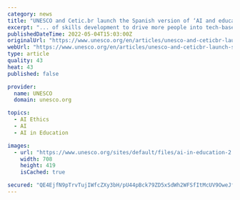 ```yaml
---
category: news
title: "UNESCO and Cetic.br launch the Spanish version of ‘AI and education: Guidance for policy-makers’"
excerpt: "... of skills development to drive more people into tech-based careers and move from consumers to producers of AI and finally, the need for ethics education in AI and other emerging technologies. This should be accompanied by lobbying for data protection ..."
publishedDateTime: 2022-05-04T15:03:00Z
originalUrl: "https://www.unesco.org/en/articles/unesco-and-ceticbr-launch-spanish-version-ai-and-education-guidance-policy-makers"
webUrl: "https://www.unesco.org/en/articles/unesco-and-ceticbr-launch-spanish-version-ai-and-education-guidance-policy-makers"
type: article
quality: 43
heat: 43
published: false

provider:
  name: UNESCO
  domain: unesco.org

topics:
  - AI Ethics
  - AI
  - AI in Education

images:
  - url: "https://www.unesco.org/sites/default/files/ai-in-education-2.jpg"
    width: 708
    height: 419
    isCached: true

secured: "QE4EjfN9pTrvTujIWfcZXy3bH/pU44pBck79ZD5xSdWh2WFSfItMcUV9OweJfbTDiblU/LAOTejs8N+jVXjPEV3WVO7B4VsAMRZGDKg4Z7RBsXJolIqylB/LYOO1R0hahl+YtZit/cw1Qf2+1UV1e4c3s5A3Ky8bwbMI3uxU3JPO5DdKOwL+W9SEC5skXyEuZX+0Uybyd8kPykeIA3oM4vFg5ruu/ncAc3cvuC/cFVdiVZ/L6LfVcRCVof5LwdJApW4Pcwlohm7/Y8AZZL3tDUi9ZlI8TUavY3tpCbpVrnSX0ZyH4CxNnsQerG+tUnSysAl6VHqVIG3q1JEFycxalaioM3DdxwKqGg+jghW0wlE=;Wso6EJvGBSwJgMBY3YftqQ=="
---
```


